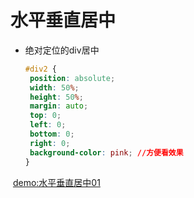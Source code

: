水平垂直居中
==

- 绝对定位的div居中

   ```css
   #div2 {
    position: absolute;
    width: 50%;
    height: 50%;
    margin: auto;
    top: 0;
    left: 0;
    bottom: 0;
    right: 0;
    background-color: pink; //方便看效果
  }
  ```
  [demo:水平垂直居中01](https://jsfiddle.net/GenweiWu/87fhrm8p/)
 
